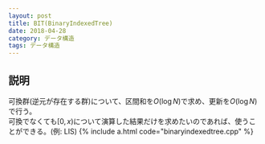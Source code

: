 ```yaml
---
layout: post
title: BIT(BinaryIndexedTree)
date: 2018-04-28
category: データ構造
tags: データ構造
---
```


## 説明
可換群(逆元が存在する群)について、区間和を$O(\log N)$で求め、更新を$O(\log N)$で行う。<br>
可換でなくても$[0, x)$について演算した結果だけを求めたいのであれば、使うことができる。(例: LIS)
{% include a.html code="binaryindexedtree.cpp" %}